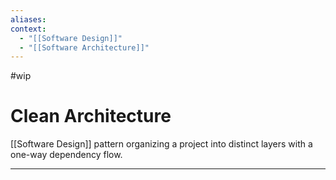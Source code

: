 ```yaml
---
aliases:
context:
  - "[[Software Design]]"
  - "[[Software Architecture]]"
---
```


#wip

# Clean Architecture

[[Software Design]] pattern organizing a project into distinct layers with a one-way dependency flow.

---
